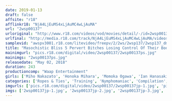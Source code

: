 ```yaml
---
date: 2019-01-13
draft: false
affsite: "r18"
afflinkr18: "NjA4LjEuMS4xLjAuMC4wLjAuMA"
url: "2wsp00137"
urloriginal: "http://www.r18.com/videos/vod/movies/detail/-/id=2wsp00137"
urlfinal: "http://media.r18.com/track/NjA4LjEuMS4xLjAuMC4wLjAuMA/videos/vod/movies/detail/-/id=2wsp00137"
samplevid: "awspv3001.r18.com/litevideo/freepv/2/2ws/2wsp137/2wsp137_dmb_w.mp4"
title: "Masochistic Bliss 5 Pervert Bitches Losing Control Of Their Bodies 4 Hours"
mainimgurl: "pics.r18.com/digital/video/2wsp00137/2wsp00137ps.jpg"
mainimgs: "2wsp00137ps.jpg"
releasedate: "May 02, 2018"
duration: 243
productioncomp: "Waap Entertainment"
girls: ['Miho Nakazato', 'Honoka Mihara', 'Momoka Ogawa', 'Ian Hanasaki', 'Rena Aoi', 'Akira Yanagi', 'Noa Eikawa', 'Nanako Sakurai', 'Miki Aise', 'China Yukizome']
categories: ['Ropes & Ties', 'Training', 'Nymphomaniac', 'Compilation', 'Over 4 Hours', 'Hi-Def']
imgurls: ['pics.r18.com/digital/video/2wsp00137/2wsp00137jp-1.jpg', 'pics.r18.com/digital/video/2wsp00137/2wsp00137jp-2.jpg', 'pics.r18.com/digital/video/2wsp00137/2wsp00137jp-3.jpg', 'pics.r18.com/digital/video/2wsp00137/2wsp00137jp-4.jpg', 'pics.r18.com/digital/video/2wsp00137/2wsp00137jp-5.jpg', 'pics.r18.com/digital/video/2wsp00137/2wsp00137jp-6.jpg', 'pics.r18.com/digital/video/2wsp00137/2wsp00137jp-7.jpg', 'pics.r18.com/digital/video/2wsp00137/2wsp00137jp-8.jpg', 'pics.r18.com/digital/video/2wsp00137/2wsp00137jp-9.jpg', 'pics.r18.com/digital/video/2wsp00137/2wsp00137jp-10.jpg', 'pics.r18.com/digital/video/2wsp00137/2wsp00137jp-11.jpg', 'pics.r18.com/digital/video/2wsp00137/2wsp00137jp-12.jpg', 'pics.r18.com/digital/video/2wsp00137/2wsp00137jp-13.jpg', 'pics.r18.com/digital/video/2wsp00137/2wsp00137jp-14.jpg', 'pics.r18.com/digital/video/2wsp00137/2wsp00137jp-15.jpg', 'pics.r18.com/digital/video/2wsp00137/2wsp00137jp-16.jpg', 'pics.r18.com/digital/video/2wsp00137/2wsp00137jp-17.jpg', 'pics.r18.com/digital/video/2wsp00137/2wsp00137jp-18.jpg', 'pics.r18.com/digital/video/2wsp00137/2wsp00137jp-19.jpg', 'pics.r18.com/digital/video/2wsp00137/2wsp00137jp-20.jpg']
imgs: ['2wsp00137jp-1.jpg', '2wsp00137jp-2.jpg', '2wsp00137jp-3.jpg', '2wsp00137jp-4.jpg', '2wsp00137jp-5.jpg', '2wsp00137jp-6.jpg', '2wsp00137jp-7.jpg', '2wsp00137jp-8.jpg', '2wsp00137jp-9.jpg', '2wsp00137jp-10.jpg', '2wsp00137jp-11.jpg', '2wsp00137jp-12.jpg', '2wsp00137jp-13.jpg', '2wsp00137jp-14.jpg', '2wsp00137jp-15.jpg', '2wsp00137jp-16.jpg', '2wsp00137jp-17.jpg', '2wsp00137jp-18.jpg', '2wsp00137jp-19.jpg', '2wsp00137jp-20.jpg']
---
```

